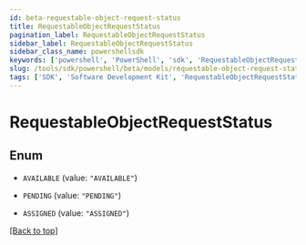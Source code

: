 ```yaml
---
id: beta-requestable-object-request-status
title: RequestableObjectRequestStatus
pagination_label: RequestableObjectRequestStatus
sidebar_label: RequestableObjectRequestStatus
sidebar_class_name: powershellsdk
keywords: ['powershell', 'PowerShell', 'sdk', 'RequestableObjectRequestStatus', 'BetaRequestableObjectRequestStatus'] 
slug: /tools/sdk/powershell/beta/models/requestable-object-request-status
tags: ['SDK', 'Software Development Kit', 'RequestableObjectRequestStatus', 'BetaRequestableObjectRequestStatus']
---
```



# RequestableObjectRequestStatus

## Enum


* `AVAILABLE` (value: `"AVAILABLE"`)

* `PENDING` (value: `"PENDING"`)

* `ASSIGNED` (value: `"ASSIGNED"`)


[[Back to top]](#) 

